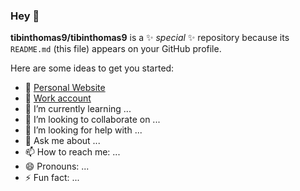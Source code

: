 
### Hey 👋


**tibinthomas9/tibinthomas9** is a ✨ _special_ ✨ repository because its `README.md` (this file) appears on your GitHub profile.

Here are some ideas to get you started:

- 🔭  [Personal Website](https://tibinthomas9.github.io/) 
- 🔭  [Work account](https://github.com/experion-tibin) 
- 🌱 I’m currently learning ...
- 👯 I’m looking to collaborate on ...
- 🤔 I’m looking for help with ...
- 💬 Ask me about ...
- 📫 How to reach me: ...
- 😄 Pronouns: ...
- ⚡ Fun fact: ...


